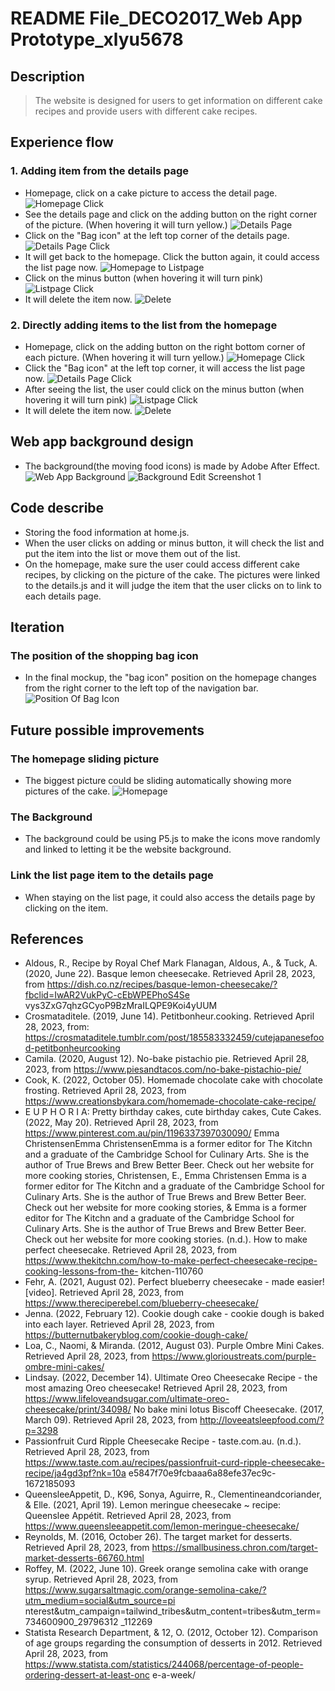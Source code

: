 # README File_DECO2017_Web App Prototype_xlyu5678

## Description
>The website is designed for users to get information on different cake recipes and provide users with different cake recipes.

## Experience flow
### 1. Adding item from the details page
* Homepage, click on a cake picture to access the detail page.
![Homepage Click](README_docs/food.png)
* See the details page and click on the adding button on the right corner of the picture. (When hovering it will turn yellow.)
![Details Page](README_docs/hover_detail.png)
* Click on the "Bag icon" at the left top corner of the details page.
![Details Page Click](images/home.jpg)
* It will get back to the homepage. Click the button again, it could access the list page now.
![Homepage to Listpage](README_docs/list.png)
* Click on the minus button (when hovering it will turn pink)
![Listpage Click](README_docs/hover_list.png)
* It will delete the item now.
![Delete](README_docs/delete.png)
### 2. Directly adding items to the list from the homepage
* Homepage, click on the adding button on the right bottom corner of each picture. (When hovering it will turn yellow.)
![Homepage Click](README_docs/hover.png)
* Click the "Bag icon" at the left top corner, it will access the list page now.
![Details Page Click](images/home.jpg)
* After seeing the list, the user could click on the minus button (when hovering it will turn pink)
![Listpage Click](README_docs/hover_list.png)
* It will delete the item now.
![Delete](README_docs/delete.png)

## Web app background design
* The background(the moving food icons) is made by Adobe After Effect. 
![Web App Background](images/background.gif)
![Background Edit Screenshot 1](README_docs/Edit.png)

## Code describe
* Storing the food information at home.js.
* When the user clicks on adding or minus button, it will check the list and put the item into the list or move them out of the list.
* On the homepage, make sure the user could access different cake recipes, by clicking on the picture of the cake. The pictures were linked to the details.js and it will judge the item that the user clicks on to link to each details page.

## Iteration
### The position of the shopping bag icon
* In the final mockup, the "bag icon" position on the homepage changes from the right corner to the left top of the navigation bar.
![Position Of Bag Icon](README_docs/Homepage.png)

## Future possible improvements
### The homepage sliding picture
* The biggest picture could be sliding automatically showing more pictures of the cake.
![Homepage](README_docs/Homepage.png)
### The Background
* The background could be using P5.js to make the icons move randomly and linked to letting it be the website background.
### Link the list page item to the details page
* When staying on the list page, it could also access the details page by clicking on the item.

## References
* Aldous, R., Recipe by Royal Chef Mark Flanagan, Aldous, A., & Tuck, A. (2020, June 22).
Basque lemon cheesecake. Retrieved April 28, 2023, from
https://dish.co.nz/recipes/basque-lemon-cheesecake/?fbclid=IwAR2VukPyC-cEbWPEPhoS4Se
vys3ZxG7qhzGCyoP9BzMraILQPE9Koi4yUUM
* Crosmataditele. (2019, June 14). Petitbonheur.cooking. Retrieved April 28, 2023, from:
https://crosmataditele.tumblr.com/post/185583332459/cutejapanesefood-petitbonheurcooking
* Camila. (2020, August 12). No-bake pistachio pie. Retrieved April 28, 2023, from
https://www.piesandtacos.com/no-bake-pistachio-pie/
* Cook, K. (2022, October 05). Homemade chocolate cake with chocolate frosting.
Retrieved April 28, 2023, from
https://www.creationsbykara.com/homemade-chocolate-cake-recipe/
* E U P H O R I A: Pretty birthday cakes, cute birthday cakes, Cute Cakes. (2022, May 20).
Retrieved April 28, 2023, from https://www.pinterest.com.au/pin/1196337397030090/
Emma ChristensenEmma ChristensenEmma is a former editor for The Kitchn and a
graduate of the Cambridge School for Culinary Arts. She is the author of True Brews and Brew
Better Beer. Check out her website for more cooking stories, Christensen, E., Emma
Christensen Emma is a former editor for The Kitchn and a graduate of the Cambridge School
for Culinary Arts. She is the author of True Brews and Brew Better Beer. Check out her website
for more cooking stories, & Emma is a former editor for The Kitchn and a graduate of the
Cambridge School for Culinary Arts. She is the author of True Brews and Brew Better Beer.
Check out her website for more cooking stories. (n.d.). How to make perfect cheesecake.
Retrieved April 28, 2023, from
https://www.thekitchn.com/how-to-make-perfect-cheesecake-recipe-cooking-lessons-from-the-
kitchen-110760
* Fehr, A. (2021, August 02). Perfect blueberry cheesecake - made easier! [video].
Retrieved April 28, 2023, from https://www.thereciperebel.com/blueberry-cheesecake/
* Jenna. (2022, February 12). Cookie dough cake - cookie dough is baked into each layer.
Retrieved April 28, 2023, from https://butternutbakeryblog.com/cookie-dough-cake/
* Loa, C., Naomi, & Miranda. (2012, August 03). Purple Ombre Mini Cakes. Retrieved April
28, 2023, from https://www.glorioustreats.com/purple-ombre-mini-cakes/
* Lindsay. (2022, December 14). Ultimate Oreo Cheesecake Recipe - the most amazing
Oreo cheesecake! Retrieved April 28, 2023, from
https://www.lifeloveandsugar.com/ultimate-oreo-cheesecake/print/34098/
No bake mini lotus Biscoff Cheesecake. (2017, March 09). Retrieved April 28, 2023, from
http://loveeatsleepfood.com/?p=3298
* Passionfruit Curd Ripple Cheesecake Recipe - taste.com.au. (n.d.). Retrieved April 28,
2023, from
https://www.taste.com.au/recipes/passionfruit-curd-ripple-cheesecake-recipe/ja4gd3pf?nk=10a
e5847f70e9fcbaaa6a88efe37ec9c-1672185093
* QueensleeAppetit, D., K96, Sonya, Aguirre, R., Clementineandcoriander, & Elle. (2021,
April 19). Lemon meringue cheesecake ~ recipe: Queenslee Appétit. Retrieved April 28, 2023,
from https://www.queensleeappetit.com/lemon-meringue-cheesecake/
* Reynolds, M. (2016, October 26). The target market for desserts. Retrieved April 28,
2023, from https://smallbusiness.chron.com/target-market-desserts-66760.html
* Roffey, M. (2022, June 10). Greek orange semolina cake with orange syrup. Retrieved
April 28, 2023, from
https://www.sugarsaltmagic.com/orange-semolina-cake/?utm_medium=social&utm_source=pi
nterest&utm_campaign=tailwind_tribes&utm_content=tribes&utm_term=734600900_29796312
_112269
* Statista Research Department, & 12, O. (2012, October 12). Comparison of age groups
regarding the consumption of desserts in 2012. Retrieved April 28, 2023, from
https://www.statista.com/statistics/244068/percentage-of-people-ordering-dessert-at-least-onc
e-a-week/